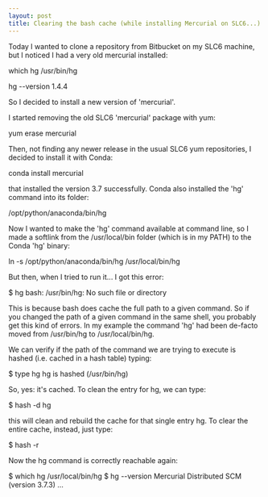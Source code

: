 ```yaml
---
layout: post
title: Clearing the bash cache (while installing Mercurial on SLC6...)
---
```


Today I wanted to clone a repository from Bitbucket on my SLC6 machine, but I noticed I had a very old mercurial installed:

which hg
/usr/bin/hg

hg --version
1.4.4

So I decided to install a new version of 'mercurial'.

I started removing the old SLC6 'mercurial' package with yum:

yum erase mercurial

Then, not finding any newer release in the usual SLC6 yum repositories, I decided to install it with Conda:

conda install mercurial

that installed the version 3.7 successfully. Conda also installed the 'hg' command into its folder:

/opt/python/anaconda/bin/hg

Now I wanted to make the 'hg' command available at command line, so I made a softlink from the /usr/local/bin folder (which is in my PATH) to the Conda 'hg' binary:

ln -s /opt/python/anaconda/bin/hg /usr/local/bin/hg

But then, when I tried to run it... I got this error:

$ hg
bash: /usr/bin/hg: No such file or directory

This is because bash does cache the full path to a given command. So if you changed the path of a given command in the same shell, you probably get this kind of errors. In my example the command 'hg' had been de-facto moved from /usr/bin/hg to /usr/local/bin/hg.

We can verify if the path of the command we are trying to execute is hashed (i.e. cached in a hash table) typing:

$ type hg
hg is hashed (/usr/bin/hg)

So, yes: it's cached. To clean the entry for hg, we can type:

$ hash -d hg 

this will clean and rebuild the cache for that single entry hg.
To clear the entire cache, instead, just type:

$ hash -r

Now the hg command is correctly reachable again:

$ which hg
/usr/local/bin/hg
$ hg --version
Mercurial Distributed SCM (version 3.7.3)
...



